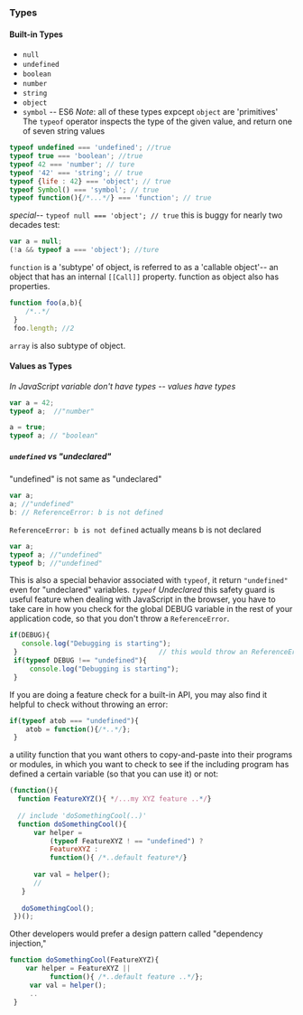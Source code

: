 ### Types
#### Built-in Types
- `null`
- `undefined`
- `boolean`
- `number`
- `string`
- `object`
- `symbol`   -- ES6
*Note*: all of these types expcept `object` are 'primitives'
The `typeof` operator inspects the type of the given value, and return
one of seven string values
```javascript
typeof undefined === 'undefined'; //true
typeof true === 'boolean'; //true
typeof 42 === 'number'; // ture
typeof '42' === 'string'; // true
typeof {life : 42} === 'object'; // true
typeof Symbol() === 'symbol'; // true
typeof function(){/*...*/} === 'function'; // true
```
*special*-- `typeof null === 'object'; // true` this is buggy for nearly two decades
test:
```javascript
var a = null;
(!a && typeof a === 'object'); //ture
```
`function` is a 'subtype' of object, is referred to as a 'callable object'--
an object that has an internal `[[Call]]` property. function as object also has
properties.
```javascript
function foo(a,b){
    /*..*/
 }
 foo.length; //2
 ```
 `array` is also subtype of object.
#### Values as Types
 *In JavaScript variable don't have types -- values have types*
 ```javascript
 var a = 42;
 typeof a;  //"number"
 
 a = true;
 typeof a; // "boolean"
 ```
##### `undefined` vs "undeclared"
 "undefined" is not same as "undeclared"
 ```javascript
 var a;
 a; //"undefined"
 b: // ReferenceError: b is not defined
 ```
 `ReferenceError: b is not defined` actually means b is not declared
 ```javascript
 var a;
 typeof a; //"undefined"
 typeof b; //"undefined"
 ```
 This is also a special behavior associated with `typeof`, it return `"undefined"`
 even for "undeclared" variables.
 *`typeof` Undeclared*
 this safety guard is useful feature when dealing with JavaScript in the browser,
you have to take care in how you check for the global DEBUG variable in the rest of your application code, so that you don't throw a `ReferenceError`. 
 ```javascript
 if(DEBUG){
    console.log("Debugging is starting");
  }                                   // this would throw an ReferenceError
  if(typeof DEBUG !== "undefined"){
      console.log("Debugging is starting");
  }
  ```
If you are doing a feature check for a built-in API, you may also find it helpful to check without throwing an error:
  ```javascript
  if(typeof atob === "undefined"){
      atob = function(){/*..*/};
   }
   ```
a utility function that you want others to copy-and-paste into their programs or modules, in which you want to check to see if the including program has defined a certain variable (so that you can use it) or not:
```javascript
(function(){
  function FeatureXYZ(){ */...my XYZ feature ..*/}
  
  // include 'doSomethingCool(..)'
  function doSomethingCool(){
      var helper = 
          (typeof FeatureXYZ ! == "undefined") ? 
          FeatureXYZ :
          function(){ /*..default feature*/}
   
      var val = helper();
      //
   }
   
   doSomethingCool();
 })();
 ```
Other developers would prefer a design pattern called "dependency injection,"
```javascript
function doSomethingCool(FeatureXYZ){
    var helper = FeatureXYZ ||
          function(){ /*..default feature ..*/};
     var val = helper();
     ..
 }
 
 
 
 
 
 
 
 
 
 
 
